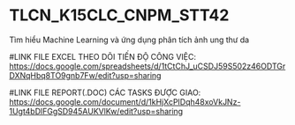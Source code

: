# TLCN_K15CLC_CNPM_STT42
Tìm hiểu Machine Learning và ứng dụng phân tích ảnh ung thư da

#LINK FILE EXCEL THEO DÕI TIẾN ĐỘ CÔNG VIỆC:
https://docs.google.com/spreadsheets/d/1tCtChJ_uCSDJ59S502z46ODTGrDXNqHbq8TO9gnb7Fw/edit?usp=sharing

#LINK FILE REPORT(.DOC) CÁC TASKS ĐƯỢC GIAO:
https://docs.google.com/document/d/1kHjXcPIDqh48xoVkJNz-1Ugt4bDlFGgSD945AUKVlKw/edit?usp=sharing
